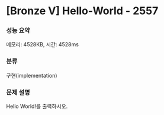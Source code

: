 # [Bronze V] Hello-World - 2557

### 성능 요약

메모리: 4528KB, 시간: 4528ms

### 분류

구현(implementation)

### 문제 설명

Hello World!를 출력하시오.

